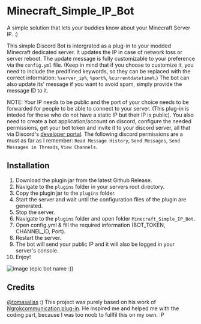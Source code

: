 # Minecraft_Simple_IP_Bot
A simple solution that lets your buddies know about your Minecraft Server IP. :)

This simple Discord Bot is intergrated as a plug-in to your modded Minecraft dedicated server. It updates the IP in case of network loss or server reboot.
The update message is fully customizable to your preference via the ``config.yml`` file. (Keep in mind that if you choose to customize it, you need to include the predifined keywords, so they can be replaced with the correct information: ``%server_ip%``, ``%port%``, ``%currentdatetime%``.)
The bot can also update its' message if you want to avoid spam, simply provide the message ID to it. 


NOTE: Your IP needs to be public and the port of your choice needs to be forwarded for people to be able to connect to your server. (This plug-in is inteded for those who do not have a static IP but their IP is public). You also need to create a bot application/account on discord, configure the needed permissions, get your bot token and invite it to your discord server, all that via Discord's [developer portal](https://discord.com/developers/applications).
The following discord permissions are a must as far as I remember: ``Read Message History``, ``Send Messages``, ``Send Messages in Threads``, ``View Channels``.



## Installation
1. Download the plugin jar from the latest Github Release.
2. Navigate to the ``plugins`` folder in your servers root directory.
3. Copy the plugin jar to the ``plugins`` folder.
4. Start the server and wait until the configuration files of the plugin are generated.
5. Stop the server.
6. Navigate to the ``plugins`` folder and open folder ``Minecraft_Simple_IP_Bot``.
7. Open config.yml & fill the required information (BOT_TOKEN, CHANNEL_ID, Port).
8. Restart the server.
9. The bot will send your public IP and it will also be logged in your server's console.
10. Enjoy!


![image](https://github.com/user-attachments/assets/fc8b3368-ee95-493b-be42-9fc996f9d4e8) (epic bot name :))

## Credits
 [@tomasalias](https://www.github.com/tomasalias) :)
This project was purely based on his work of [Ngrokcommunication plug-in](https://github.com/tomasalias/ngrok-mc-impl). He inspired me and helped me with the coding part, because I was too noob to fullfil this on my own. :P 
